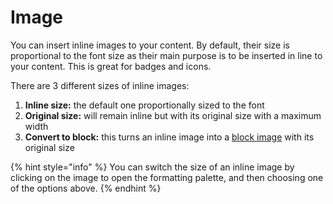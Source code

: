 # Image

You can insert inline images to your content. By default, their size is proportional to the font size as their main purpose is to be inserted in line to your content. This is great for badges and icons.‌

There are 3 different sizes of inline images:‌

1. **Inline size:** the default one proportionally sized to the font
2. **Original size:** will remain inline but with its original size with a maximum width
3. **Convert to block:** this turns an inline image into a [block image](../blocks/#quote-1) with its original size

{% hint style="info" %}
You can switch the size of an inline image by clicking on the image to open the formatting palette, and then choosing one of the options above.
{% endhint %}
